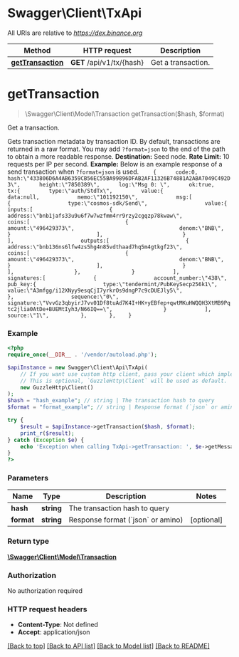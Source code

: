 # Swagger\Client\TxApi

All URIs are relative to *https://dex.binance.org*

Method | HTTP request | Description
------------- | ------------- | -------------
[**getTransaction**](TxApi.md#gettransaction) | **GET** /api/v1/tx/{hash} | Get a transaction.

# **getTransaction**
> \Swagger\Client\Model\Transaction getTransaction($hash, $format)

Get a transaction.

Gets transaction metadata by transaction ID. By default, transactions are returned in a raw format. You may add `?format=json` to the end of the path to obtain a more readable response.  **Destination:** Seed node.  **Rate Limit:** 10 requests per IP per second.  **Example:**  Below is an example response of a send transaction when `?format=json` is used. ```     {      code:0,      hash:\"433806D6A4AB6359CB56EC55BA99896DFAB2AF11326B74881A2ABA7049C492D3\",      height:\"7850389\",      log:\"Msg 0: \",      ok:true,      tx:{         type:\"auth/StdTx\",         value:{            data:null,            memo:\"101192150\",            msg:[               {                  type:\"cosmos-sdk/Send\",                  value:{                     inputs:[                        {                           address:\"bnb1jafs33u9u6f7w7wzfmm4rr9rzy2cgqzp78kwaw\",                           coins:[                              {                                 amount:\"496429373\",                                 denom:\"BNB\",                               }                           ],                         }                     ],                     outputs:[                        {                           address:\"bnb136ns6lfw4zs5hg4n85vdthaad7hq5m4gtkgf23\",                           coins:[                              {                                 amount:\"496429373\",                                 denom:\"BNB\",                               }                           ],                         }                     ],                   },                }            ],            signatures:[               {                  account_number:\"438\",                  pub_key:{                     type:\"tendermint/PubKeySecp256k1\",                     value:\"A3mfgg/i12XNyy9esqCjI7yrkrOs9dngP7c9cDUEJly5\",                   },                  sequence:\"0\",                  signature:\"VvvGz3qbyirJ7vv01Df8tuAd7K4I+HK+yEBfep+qwtMKuHWQQH3XtMB9Pqtc2jlia0AtDe+BUEMtIyh3/N66IQ==\",                }            ],            source:\"1\",          },       },    } ```

### Example
```php
<?php
require_once(__DIR__ . '/vendor/autoload.php');

$apiInstance = new Swagger\Client\Api\TxApi(
    // If you want use custom http client, pass your client which implements `GuzzleHttp\ClientInterface`.
    // This is optional, `GuzzleHttp\Client` will be used as default.
    new GuzzleHttp\Client()
);
$hash = "hash_example"; // string | The transaction hash to query
$format = "format_example"; // string | Response format (`json` or amino)

try {
    $result = $apiInstance->getTransaction($hash, $format);
    print_r($result);
} catch (Exception $e) {
    echo 'Exception when calling TxApi->getTransaction: ', $e->getMessage(), PHP_EOL;
}
?>
```

### Parameters

Name | Type | Description  | Notes
------------- | ------------- | ------------- | -------------
 **hash** | **string**| The transaction hash to query |
 **format** | **string**| Response format (&#x60;json&#x60; or amino) | [optional]

### Return type

[**\Swagger\Client\Model\Transaction**](../Model/Transaction.md)

### Authorization

No authorization required

### HTTP request headers

 - **Content-Type**: Not defined
 - **Accept**: application/json

[[Back to top]](#) [[Back to API list]](../../README.md#documentation-for-api-endpoints) [[Back to Model list]](../../README.md#documentation-for-models) [[Back to README]](../../README.md)

